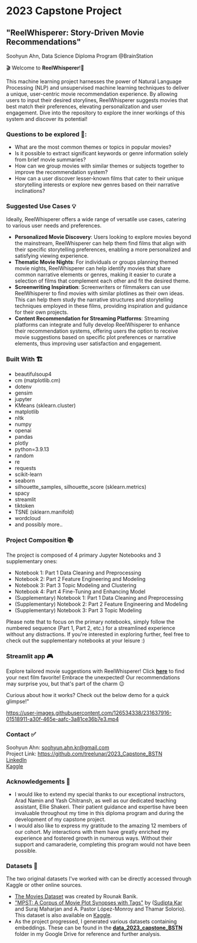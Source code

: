 # 2023 Capstone Project
## "ReelWhisperer: Story-Driven Movie Recommendations"

Soohyun Ahn, Data Science Diploma Program @BrainStation

🎬 Welcome to **ReelWhisperer**!🎥

This machine learning project harnesses the power of Natural Language Processing (NLP) and unsupervised machine learning techniques to deliver a unique, user-centric movie recommendation experience. By allowing users to input their desired storylines, ReelWhisperer suggests movies that best match their preferences, elevating personalization and user engagement. Dive into the repository to explore the inner workings of this system and discover its potential!

### Questions to be explored 🧐:

* What are the most common themes or topics in popular movies?
* Is it possible to extract significant keywords or genre information solely from brief movie summaries?
* How can we group movies with similar themes or subjects together to improve the recommendation system?
* How can a user discover lesser-known films that cater to their unique storytelling interests or explore new genres based on their narrative inclinations?

### Suggested Use Cases 💡
Ideally, ReelWhisperer offers a wide range of versatile use cases, catering to various user needs and preferences.<br>
* **Personalized Movie Discovery**: Users looking to explore movies beyond the mainstream, ReelWhisperer can help them find films that align with their specific storytelling preferences, enabling a more personalized and satisfying viewing experience.
* **Thematic Movie Nights**: For individuals or groups planning themed movie nights, ReelWhisperer can help identify movies that share common narrative elements or genres, making it easier to curate a selection of films that complement each other and fit the desired theme.
* **Screenwriting Inspiration**: Screenwriters or filmmakers can use ReelWhisperer to find movies with similar plotlines as their own ideas. This can help them study the narrative structures and storytelling techniques employed in these films, providing inspiration and guidance for their own projects.
* **Content Recommendation for Streaming Platforms**: Streaming platforms can integrate and fully develop ReelWhisperer to enhance their recommendation systems, offering users the option to receive movie suggestions based on specific plot preferences or narrative elements, thus improving user satisfaction and engagement.

### Built With 🏗

* beautifulsoup4
* cm (matplotlib.cm)
* dotenv
* gensim
* jupyter
* KMeans (sklearn.cluster)
* matplotlib
* nltk
* numpy
* openai
* pandas
* plotly
* python=3.9.13
* random
* re
* requests
* scikit-learn
* seaborn
* silhouette_samples, silhouette_score (sklearn.metrics)
* spacy
* streamlit
* tiktoken
* TSNE (sklearn.manifold)
* wordcloud
* and possibly more..

### Project Composition 📚
The project is composed of 4 primary Jupyter Notebooks and 3 supplementary ones:
* Notebook 1: Part 1 Data Cleaning and Preprocessing
* Notebook 2: Part 2 Feature Engineering and Modeling
* Notebook 3: Part 3 Topic Modeling and Clustering
* Notebook 4: Part 4 Fine-Tuning and Enhancing Model
* (Supplementary) Notebook 1: Part 1 Data Cleaning and Preprocessing
* (Supplementary) Notebook 2: Part 2 Feature Engineering and Modeling
* (Supplementary) Notebook 3: Part 3 Topic Modeling

Please note that to focus on the primary notebooks, simply follow the numbered sequence (Part 1, Part 2, etc.) for a streamlined experience without any distractions. If you're interested in exploring further, feel free to check out the supplementary notebooks at your leisure :)

### Streamlit app 🎮

Explore tailored movie suggestions with ReelWhisperer! Click [**here**](https://treelunar-2023-capstone-bstn-streamlitstreamlit-app-l4t9ow.streamlit.app/) to find your next film favorite! Embrace the unexpected! Our recommendations may surprise you, but that's part of the charm 😉

Curious about how it works? Check out the below demo for a quick glimpse!"

https://user-images.githubusercontent.com/126534338/231637916-01518911-a30f-465e-aafc-3a81ce36b7e3.mp4

### Contact ✅
Soohyun Ahn: soohyun.ahn.kr@gmail.com<br>
Project Link: https://github.com/treelunar/2023_Capstone_BSTN<br>
[LinkedIn](https://www.linkedin.com/in/soohyun-ahn/)<br>
[Kaggle](https://www.kaggle.com/treelunar)

### Acknowledgements 👏
* I would like to extend my special thanks to our exceptional instructors, Arad Namin and Yash Chitransh, as well as our dedicated teaching assistant, Ellie Shakeri. Their patient guidance and expertise have been invaluable throughout my time in this diploma program and during the development of my capstone project.
* I would also like to express my gratitude to the amazing 12 members of our cohort. My interactions with them have greatly enriched my experience and fostered growth in numerous ways. Without their support and camaraderie, completing this program would not have been possible.

### Datasets 💾
The two original datasets I've worked with can be directly accessed through Kaggle or other online sources.
* [The Movies Dataset](https://www.kaggle.com/datasets/rounakbanik/the-movies-dataset) was created by Rounak Banik.
* ["MPST: A Corpus of Movie Plot Synopses with Tags"](https://ritual.uh.edu/mpst-2018/#download) by ([Sudipta Kar](http://sudiptakar.info/) and Suraj Maharjan and A. Pastor López-Monroy and Thamar Solorio). This dataset is also available on [Kaggle](https://www.kaggle.com/datasets/cryptexcode/mpst-movie-plot-synopses-with-tags).
* As the project progressed, I generated various datasets containing embeddings. These can be found in the [**data_2023_capstone_BSTN**](https://drive.google.com/drive/folders/1kEH3AYNrOQTbfh45oC5CaT7DZ8693LDS?usp=sharing) folder in my Google Drive for reference and further analysis.
